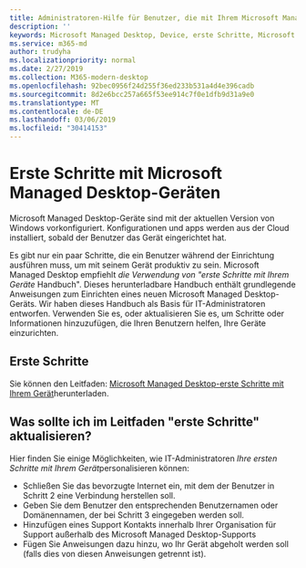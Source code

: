 ```yaml
---
title: Administratoren-Hilfe für Benutzer, die mit Ihrem Microsoft Managed Desktop-Gerät beginnen
description: ''
keywords: Microsoft Managed Desktop, Device, erste Schritte, Microsoft 365
ms.service: m365-md
author: trudyha
ms.localizationpriority: normal
ms.date: 2/27/2019
ms.collection: M365-modern-desktop
ms.openlocfilehash: 92bec0956f24d255f36ed233b531a4d4e396cadb
ms.sourcegitcommit: 8d2e6bcc257a665f53ee914c7f0e1dfb9d31a9e0
ms.translationtype: MT
ms.contentlocale: de-DE
ms.lasthandoff: 03/06/2019
ms.locfileid: "30414153"
---
```

# <a name="get-started-using-microsoft-managed-desktop-devices"></a>Erste Schritte mit Microsoft Managed Desktop-Geräten

Microsoft Managed Desktop-Geräte sind mit der aktuellen Version von Windows vorkonfiguriert. Konfigurationen und apps werden aus der Cloud installiert, sobald der Benutzer das Gerät eingerichtet hat. 
 
Es gibt nur ein paar Schritte, die ein Benutzer während der Einrichtung ausführen muss, um mit seinem Gerät produktiv zu sein. Microsoft Managed Desktop empfiehlt *die Verwendung von "erste Schritte mit Ihrem Geräte* Handbuch". Dieses herunterladbare Handbuch enthält grundlegende Anweisungen zum Einrichten eines neuen Microsoft Managed Desktop-Geräts. Wir haben dieses Handbuch als Basis für IT-Administratoren entworfen. Verwenden Sie es, oder aktualisieren Sie es, um Schritte oder Informationen hinzuzufügen, die Ihren Benutzern helfen, Ihre Geräte einzurichten. 

## <a name="get-started-guide"></a>Erste Schritte 
Sie können den Leitfaden: [Microsoft Managed Desktop-erste Schritte mit Ihrem Gerät](https://www.microsoft.com/en-us/download/details.aspx?id=57918)herunterladen.

## <a name="what-should-i-update-in-the-get-started-guide"></a>Was sollte ich im Leitfaden "erste Schritte" aktualisieren?

Hier finden Sie einige Möglichkeiten, wie IT-Administratoren *Ihre ersten Schritte mit Ihrem Gerät*personalisieren können:
- Schließen Sie das bevorzugte Internet ein, mit dem der Benutzer in Schritt 2 eine Verbindung herstellen soll.
- Geben Sie dem Benutzer den entsprechenden Benutzernamen oder Domänennamen, der bei Schritt 3 eingegeben werden soll.
- Hinzufügen eines Support Kontakts innerhalb Ihrer Organisation für Support außerhalb des Microsoft Managed Desktop-Supports
- Fügen Sie Anweisungen dazu hinzu, wo Ihr Gerät abgeholt werden soll (falls dies von diesen Anweisungen getrennt ist).
